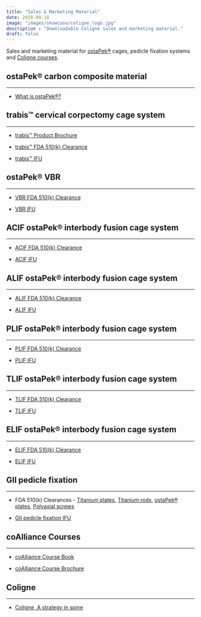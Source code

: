 ```yaml
---
title: "Sales & Marketing Material"
date: 2020-09-18
image: "images/showcase/coligne_logo.jpg"
description : "Downloadable Coligne sales and marketing material."
draft: false
---
```


Sales and marketing material for [ostaPek®](https://spinenuances.com/ostapek) cages, pedicle fixation systems and [Coligne courses](https://spinenuances.com/courses).

<!--more-->

## ostaPek® carbon composite material
-----

- [What is ostaPek®?](https://saps2412.github.io/sales_mktg/what_is_ostaPek_and_why.pdf)
 
## trabis™ cervical corpectomy cage system
-----

- [trabis™ Product Brochure](https://saps2412.github.io/sales_mktg/trabis_cervical_corpectomy.pdf)

- [trabis™ FDA 510(k) Clearance](https://www.accessdata.fda.gov/cdrh_docs/pdf17/K173893.pdf)
 
- [trabis™ IFU](https://saps2412.github.io/IFUs/US_Trabis_IFU_2018-04.pdf) 

## ostaPek® VBR
-----

- [VBR FDA 510(k) Clearance](https://www.accessdata.fda.gov/cdrh_docs/pdf7/K072326.pdf)

- [VBR IFU](https://saps2412.github.io/IFUs/US_VBR_System_IFU_2020-05.pdf)

## ACIF ostaPek® interbody fusion cage system
-----

- [ACIF FDA 510(k) Clearance](https://www.accessdata.fda.gov/cdrh_docs/pdf17/K173148.pdf)

- [ACIF IFU](https://saps2412.github.io/IFUs/US_ACIF_IFU_2017-09.pdf)

## ALIF ostaPek® interbody fusion cage system
-----

- [ALIF FDA 510(k) Clearance](https://www.accessdata.fda.gov/cdrh_docs/pdf18/K181963.pdf)

- [ALIF IFU](https://saps2412.github.io/IFUs/US_ostaPek_Interbody_Fusion_Cages_IFU_2018-10.pdf)

## PLIF ostaPek® interbody fusion cage system
-----

- [PLIF FDA 510(k) Clearance](https://www.accessdata.fda.gov/cdrh_docs/pdf18/K181963.pdf)

- [PLIF IFU](https://saps2412.github.io/IFUs/US_ostaPek_Interbody_Fusion_Cages_IFU_2018-10.pdf)

## TLIF ostaPek® interbody fusion cage system
-----

- [TLIF FDA 510(k) Clearance](https://www.accessdata.fda.gov/cdrh_docs/pdf18/K181963.pdf)

- [TLIF IFU](https://saps2412.github.io/IFUs/US_ostaPek_Interbody_Fusion_Cages_IFU_2018-10.pdf)

## ELIF ostaPek® interbody fusion cage system
-----

- [ELIF FDA 510(k) Clearance](https://www.accessdata.fda.gov/cdrh_docs/pdf18/K181963.pdf)

- [ELIF IFU](https://saps2412.github.io/IFUs/US_ostaPek_Interbody_Fusion_Cages_IFU_2018-10.pdf)

## GII pedicle fixation
-----

- FDA 510(k) Clearances - [Titanium plates](https://www.accessdata.fda.gov/cdrh_docs/pdf/K980852.pdf), [Titanium rods](https://www.accessdata.fda.gov/cdrh_docs/pdf3/K032604.pdf), [ostaPek® plates](https://www.accessdata.fda.gov/cdrh_docs/pdf5/K051089.pdf), [Polyaxial screws](https://www.accessdata.fda.gov/cdrh_docs/pdf8/K083567.pdf)

- [GII pedicle fixation IFU](https://saps2412.github.io/IFUs/US_GII_spinal_fixation_system_IFU_2020-05.pdf)

## coAlliance Courses
-----

- [coAlliance Course Book](https://saps2412.github.io/courses/coligne_coalliance_book.pdf)

- [coAlliance Course Brochure](https://saps2412.github.io/courses/coligne_coalliance_brochure.pdf)


## Coligne 
-----

- [Coligne, A strategy in spine](https://saps2412.github.io/sales_mktg/coligne_a_strategy_in_spine.pdf)